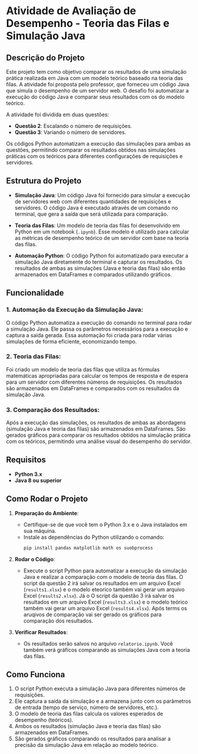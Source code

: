 # Atividade de Avaliação de Desempenho - Teoria das Filas e Simulação Java

## Descrição do Projeto

Este projeto tem como objetivo comparar os resultados de uma simulação prática realizada em Java com um modelo teórico baseado na teoria das filas. A atividade foi proposta pelo professor, que forneceu um código Java que simula o desempenho de um servidor web. O desafio foi automatizar a execução do código Java e comparar seus resultados com os do modelo teórico.

A atividade foi dividida em duas questões:
- **Questão 2**: Escalando o número de requisições.
- **Questão 3**: Variando o número de servidores.

Os códigos Python automatizam a execução das simulações para ambas as questões, permitindo comparar os resultados obtidos nas simulações práticas com os teóricos para diferentes configurações de requisições e servidores.

## Estrutura do Projeto

- **Simulação Java**: Um código Java foi fornecido para simular a execução de servidores web com diferentes quantidades de requisições e servidores. O código Java é executado através de um comando no terminal, que gera a saída que será utilizada para comparação.
  
- **Teoria das Filas**: Um modelo de teoria das filas foi desenvolvido em Python em um notebook (`.ipynb`). Esse modelo é utilizado para calcular as métricas de desempenho teórico de um servidor com base na teoria das filas.

- **Automação Python**: O código Python foi automatizado para executar a simulação Java diretamente do terminal e capturar os resultados. Os resultados de ambas as simulações (Java e teoria das filas) são então armazenados em DataFrames e comparados utilizando gráficos.

## Funcionalidade

### 1. **Automação da Execução da Simulação Java**:
O código Python automatiza a execução do comando no terminal para rodar a simulação Java. Ele passa os parâmetros necessários para a execução e captura a saída gerada. Essa automação foi criada para rodar várias simulações de forma eficiente, economizando tempo.

### 2. **Teoria das Filas**:
Foi criado um modelo de teoria das filas que utiliza as fórmulas matemáticas apropriadas para calcular os tempos de resposta e de espera para um servidor com diferentes números de requisições. Os resultados são armazenados em DataFrames e comparados com os resultados da simulação Java.

### 3. **Comparação dos Resultados**:
Após a execução das simulações, os resultados de ambas as abordagens (simulação Java e teoria das filas) são armazenados em DataFrames. São gerados gráficos para comparar os resultados obtidos na simulação prática com os teóricos, permitindo uma análise visual do desempenho do servidor.

## Requisitos

- **Python 3.x**
- **Java 8 ou superior**

## Como Rodar o Projeto

1. **Preparação do Ambiente**:
   - Certifique-se de que você tem o Python 3.x e o Java instalados em sua máquina.
   - Instale as dependências do Python utilizando o comando:
     ```bash
     pip install pandas matplotlib math os suobprocess
     ```
     
2. **Rodar o Código**:
   - Execute o script Python para automatizar a execução da simulação Java e realizar a comparação com o modelo de teoria das filas. O script da questão 2 irá salvar os resultados em um arquivo Excel (`results1.xlsx`) e o modelo eteorico também vai gerar um arquivo Excel (`results2.xlsx`). Já o O script da questão 3 irá salvar os resultados em um arquivo Excel (`results3.xlsx`) e o modelo teórico também vai gerar um arquivo Excel (`results4.xlsx`). Após terms os aruqivos de comparação vai ser gerado os gráficos para comparação dos resultados.


3. **Verificar Resultados**:
   - Os resultados serão salvos no arquivo `relatorio.ipynb`. Você também verá gráficos comparando as simulações Java com a teoria das filas.

## Como Funciona

1. O script Python executa a simulação Java para diferentes números de requisições.
2. Ele captura a saída da simulação e a armazena junto com os parâmetros de entrada (tempo de serviço, número de servidores, etc.).
3. O modelo de teoria das filas calcula os valores esperados de desempenho (teóricos).
4. Ambos os resultados (simulação Java e teoria das filas) são armazenados em DataFrames.
5. São gerados gráficos comparando os resultados para analisar a precisão da simulação Java em relação ao modelo teórico.
